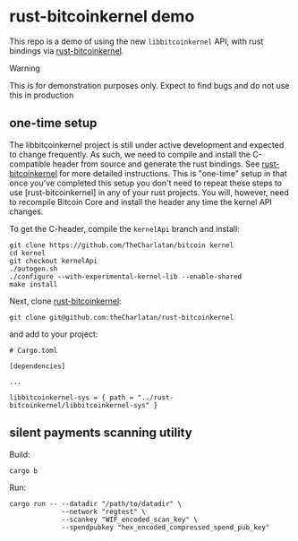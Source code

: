 # rust-bitcoinkernel demo

This repo is a demo of using the new `libbitcoinkernel` API, with rust bindings via [rust-bitcoinkernel](https://github.com/theCharlatan/rust-bitcoinkernel).

> [!WARNING]
> This is for demonstration purposes only. Expect to find bugs and do not use this in production

## one-time setup

The libbitcoinkernel project is still under active development and expected to change frequently. As such, we need to compile and install the C-compatible header from source and generate the rust bindings. See [rust-bitcoinkernel](https://github.com/theCharlatan/rust-bitcoinkernel) for more detailed instructions. This is "one-time" setup in that once you've completed this setup you don't need to repeat these steps to use [rust-bitcoinkernel] in any of your rust projects. You will, however, need to recompile Bitcoin Core and install the header any time the kernel API changes.

To get the C-header, compile the `kernelApi` branch and install:

```
git clone https://github.com/TheCharlatan/bitcoin kernel
cd kernel
git checkout kernelApi
./autogen.sh
./configure --with-experimental-kernel-lib --enable-shared
make install
```

Next, clone [rust-bitcoinkernel](https://github.com/theCharlatan/rust-bitcoinkernel):

```
git clone git@github.com:theCharlatan/rust-bitcoinkernel
```

and add to your project:

```
# Cargo.toml

[dependencies]

...

libbitcoinkernel-sys = { path = "../rust-bitcoinkernel/libbitcoinkernel-sys" }
```

## silent payments scanning utility

Build:

```
cargo b
```

Run:

```
cargo run -- --datadir "/path/to/datadir" \
             --network "regtest" \
             --scankey "WIF_encoded_scan_key" \
             --spendpubkey "hex_encoded_compressed_spend_pub_key"
```
